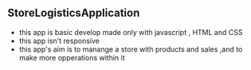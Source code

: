 ## StoreLogisticsApplication
- this app is basic develop made only with javascript , HTML and CSS
- this app isn't responsive 
- this app's aim is to manange a store with products and sales ,and to make more opperations within it
